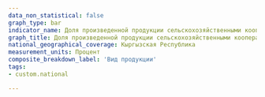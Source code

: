 ```yaml
---
data_non_statistical: false
graph_type: bar
indicator_name: Доля произведенной продукции сельскохозяйственными кооперативами в общем объеме произведенной продукции в республике
graph_title: Доля произведенной продукции сельскохозяйственными кооперативами в общем объеме произведенной продукции в республике
national_geographical_coverage: Кыргызская Республика
measurement_units: Процент
composite_breakdown_label: 'Вид продукции'
tags:
- custom.national

---
```

